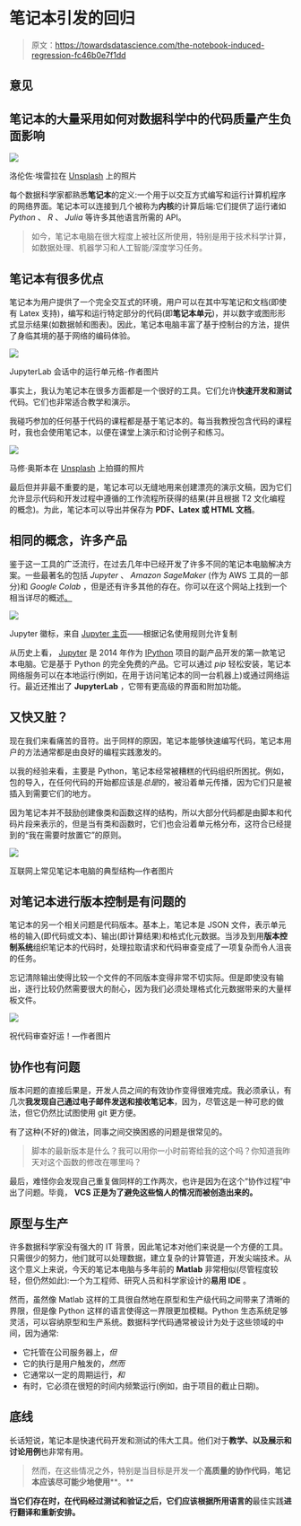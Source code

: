 # 笔记本引发的回归

> 原文：<https://towardsdatascience.com/the-notebook-induced-regression-fc46b0e7f1dd>

## 意见

## 笔记本的大量采用如何对数据科学中的代码质量产生负面影响

![](img/e4ecbebe2f0d36460d1a07d7e5c3cd35.png)

洛伦佐·埃雷拉在 [Unsplash](https://unsplash.com/s/photos/computer?utm_source=unsplash&utm_medium=referral&utm_content=creditCopyText) 上的照片

每个数据科学家都熟悉**笔记本**的定义:一个用于以交互方式编写和运行计算机程序的网络界面。笔记本可以连接到几个被称为**内核**的计算后端:它们提供了运行诸如 *Python* 、 *R* 、 *Julia* 等许多其他语言所需的 API。

> 如今，笔记本电脑在很大程度上被社区所使用，特别是用于技术科学计算，如数据处理、机器学习和人工智能/深度学习任务。

## 笔记本有很多优点

笔记本为用户提供了一个完全交互式的环境，用户可以在其中写笔记和文档(即使有 Latex 支持)，编写和运行特定部分的代码(即**笔记本单元**)，并以数字或图形形式显示结果(如数据帧和图表)。因此，笔记本电脑丰富了基于控制台的方法，提供了身临其境的基于网络的编码体验。

![](img/c4c6947fa976bc725e19b2e87a260c94.png)

JupyterLab 会话中的运行单元格-作者图片

事实上，我认为笔记本在很多方面都是一个很好的工具。它们允许**快速开发和测试**代码。它们也非常适合教学和演示。

我碰巧参加的任何基于代码的课程都是基于笔记本的。每当我教授包含代码的课程时，我也会使用笔记本，以便在课堂上演示和讨论例子和练习。

![](img/5afaa4e6a68d5904465464ef03212173.png)

马修·奥斯本在 [Unsplash](https://unsplash.com/s/photos/presentation?utm_source=unsplash&utm_medium=referral&utm_content=creditCopyText) 上拍摄的照片

最后但并非最不重要的是，笔记本可以无缝地用来创建漂亮的演示文稿，因为它们允许显示代码和开发过程中遵循的工作流程所获得的结果(并且根据 T2 文化编程的概念)。为此，笔记本可以导出并保存为 **PDF、Latex 或 HTML 文档**。

## 相同的概念，许多产品

鉴于这一工具的广泛流行，在过去几年中已经开发了许多不同的笔记本电脑解决方案。一些最著名的包括 *Jupyter* 、 *Amazon SageMaker* (作为 AWS 工具的一部分)和 *Google Colab* ，但是还有许多其他的存在。你可以在这个网站上找到一个相当详尽的概述[。](https://datasciencenotebook.org/)

![](img/5f48b67c5219452a5042a941888f0bd0.png)

Jupyter 徽标，来自 [Jupyter 主页](https://jupyter.org/)——根据记名使用规则允许复制

从历史上看， [Jupyter](https://jupyter.org/) 是 2014 年作为 [IPython](https://ipython.org/) 项目的副产品开发的第一款笔记本电脑。它是基于 Python 的完全免费的产品。它可以通过 *pip* 轻松安装，笔记本网络服务可以在本地运行(例如，在用于访问笔记本的同一台机器上)或通过网络运行。最近还推出了 **JupyterLab** ，它带有更高级的界面和附加功能。

## 又快又脏？

现在我们来看痛苦的音符。出于同样的原因，笔记本能够快速编写代码，笔记本用户的方法通常都是由良好的编程实践激发的。

以我的经验来看，主要是 Python，笔记本经常被糟糕的代码组织所困扰。例如，包的导入，在任何代码的开始都应该是*总是*的，被沿着单元传播，因为它们只是被插入到需要它们的地方。

因为笔记本并不鼓励创建像类和函数这样的结构，所以大部分代码都是由脚本和代码片段来表示的，但是当有类和函数时，它们也会沿着单元格分布，这符合已经提到的“我在需要时放置它”的原则。

![](img/49db4a4cdf0ab964745df98d8656f782.png)

互联网上常见笔记本电脑的典型结构—作者图片

## 对笔记本进行版本控制是有问题的

笔记本的另一个相关问题是代码版本。基本上，笔记本是 JSON 文件，表示单元格的输入(即代码或文本)、输出(即计算结果)和格式化元数据。当涉及到用**版本控制系统**组织笔记本的代码时，处理拉取请求和代码审查变成了一项复杂而令人沮丧的任务。

忘记清除输出使得比较一个文件的不同版本变得非常不切实际。但是即使没有输出，逐行比较仍然需要很大的耐心，因为我们必须处理格式化元数据带来的大量样板文件。

![](img/9465b310821030f782fa12f52ac2665c.png)

祝代码审查好运！—作者图片

## 协作也有问题

版本问题的直接后果是，开发人员之间的有效协作变得很难完成。我必须承认，有几次**我发现自己通过电子邮件发送和接收笔记本**，因为，尽管这是一种可悲的做法，但它仍然比试图使用 git 更方便。

有了这种(不好的)做法，同事之间交换困惑的问题是很常见的。

> 脚本的最新版本是什么？我可以用你一小时前寄给我的这个吗？你知道我昨天对这个函数的修改在哪里吗？

最后，难怪你会发现自己重复做同样的工作两次，也许是因为在这个“协作过程”中出了问题。毕竟， **VCS 正是为了避免这些恼人的情况而被创造出来的。**

## 原型与生产

许多数据科学家没有强大的 IT 背景，因此笔记本对他们来说是一个方便的工具。只需很少的努力，他们就可以处理数据，建立复杂的计算管道，开发尖端技术。从这个意义上来说，今天的笔记本电脑与多年前的 **Matlab** 非常相似(尽管程度较轻，但仍然如此):一个为工程师、研究人员和科学家设计的**易用 IDE** 。

然而，虽然像 Matlab 这样的工具很自然地在原型和生产级代码之间带来了清晰的界限，但是像 Python 这样的语言使得这一界限更加模糊。Python 生态系统足够灵活，可以容纳原型和生产系统。数据科学代码通常被设计为处于这些领域的中间，因为通常:

*   它托管在公司服务器上，*但*
*   它的执行是用户触发的，*然而*
*   它通常以一定的周期运行，*和*
*   有时，它必须在很短的时间内频繁运行(例如，由于项目的截止日期)。

## 底线

长话短说，笔记本是快速代码开发和测试的伟大工具。他们对于**教学、**以及**展示和讨论用例**也非常有用。

> 然而，在这些情况之外，特别是当目标是开发一个**高质量的协作代码**，**笔记本应该尽可能少地使用****。**

**当它们存在时，在代码经过测试和验证之后，它们应该根据所用语言的**最佳实践**进行翻译和重新安排。**